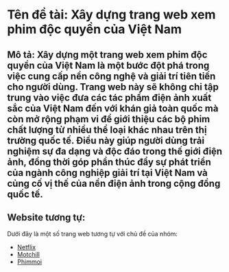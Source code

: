 # Tên đề tài: Xây dựng trang web xem phim độc quyền của Việt Nam 

## Mô tả: Xây dựng một trang web xem phim độc quyền của Việt Nam là một bước đột phá trong việc cung cấp nền công nghệ và giải trí tiên tiến cho người dùng. Trang web này sẽ không chỉ tập trung vào việc đưa các tác phẩm điện ảnh xuất sắc của Việt Nam đến với khán giả toàn quốc mà còn mở rộng phạm vi để giới thiệu các bộ phim chất lượng từ nhiều thể loại khác nhau trên thị trường quốc tế. Điều này giúp người dùng trải nghiệm sự đa dạng và độc đáo trong thế giới điện ảnh, đồng thời góp phần thúc đẩy sự phát triển của ngành công nghiệp giải trí tại Việt Nam và củng cố vị thế của nền điện ảnh trong cộng đồng quốc tế.

## Website tương tự:
Dưới đây là một số trang web tương tự với chủ đề của nhóm:
- [Netflix](https://www.netflix.com/)
- [Motchill](https://motchill)
- [Phimmoi](https://phimmoiyyy.net/)
